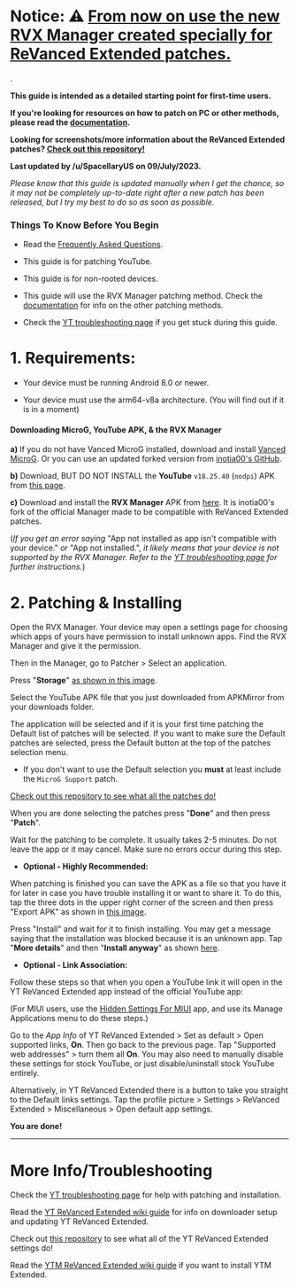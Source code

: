 # Notice: ⚠️ [From now on use the new RVX Manager created specially for ReVanced Extended patches.](https://github.com/inotia00/revanced-manager/releases/latest)

.

**This guide is intended as a detailed starting point for first-time users.**

**If you're looking for resources on how to patch on PC or other methods, please read the [documentation](https://github.com/inotia00/revanced-documentation#revanced-extended-documentation).**

**Looking for screenshots/more information about the ReVanced Extended patches? [Check out this repository!](https://github.com/ReVanced-Extended-Community/Patches-Documentation#patches-documentation)**

**Last updated by /u/SpacellaryUS on 09/July/2023.**

*Please know that this guide is updated manually when I get the chance, so it may not be completely up-to-date right after a new patch has been released, but I try my best to do so as soon as possible.*


### **Things To Know Before You Begin**

* Read the [Frequently Asked Questions](https://www.reddit.com/r/revancedextended/wiki/faq/).

* This guide is for patching YouTube.

* This guide is for non-rooted devices.

* This guide will use the RVX Manager patching method. Check the [documentation](https://github.com/inotia00/revanced-documentation#revanced-extended-documentation) for info on the other patching methods.

* Check the [YT troubleshooting page](https://www.reddit.com/r/revancedextended/wiki/yt-troubleshooting/#wiki_issues_with_patching_.26amp.3B_installation) if you get stuck during this guide.


# **1. Requirements:**

* Your device must be running Android 8.0 or newer.

* Your device must use the arm64-v8a architecture. (You will find out if it is in a moment) 

#### **Downloading MicroG, YouTube APK, & the RVX Manager**

**a)** If you do not have Vanced MicroG installed, download and install [Vanced MicroG](https://github.com/TeamVanced/VancedMicroG/releases/latest). Or you can use an updated forked version from [inotia00's GitHub](https://github.com/inotia00/VancedMicroG/releases/latest).

**b)** Download, BUT DO NOT INSTALL the **YouTube** `v18.25.40` (`nodpi`) APK from [this page](https://www.apkmirror.com/apk/google-inc/youtube/youtube-18-25-40-release/youtube-18-25-40-android-apk-download/).

**c)** Download and install the **RVX Manager** APK from [here](https://github.com/inotia00/revanced-manager/releases/latest). It is inotia00's fork of the official Manager made to be compatible with ReVanced Extended patches.

(*If you get an error saying* "App not installed as app isn't compatible with your device." *or* "App not installed.", *it likely means that your device is not supported by the RVX Manager. Refer to the [YT troubleshooting page](https://www.reddit.com/r/revancedextended/wiki/yt-troubleshooting/#wiki_issues_with_patching_.26amp.3B_installation) for further instructions.*)



# **2. Patching & Installing**

Open the RVX Manager. Your device may open a settings page for choosing which apps of yours have permission to install unknown apps. Find the RVX Manager and give it the permission.

Then in the Manager, go to Patcher > Select an application.

Press "**Storage**" [as shown in this image](https://imgur.com/a/vx64z3S).

Select the YouTube APK file that you just downloaded from APKMirror from your downloads folder.

The application will be selected and if it is your first time patching the Default list of patches will be selected. If you want to make sure the Default patches are selected, press the Default button at the top of the patches selection menu.

* If you don't want to use the Default selection you **must** at least include the `MicroG Support` patch.

[Check out this repository to see what all the patches do!](https://github.com/ReVanced-Extended-Community/Patches-Documentation#patches-documentation)

When you are done selecting the patches press "**Done**" and then press "**Patch**".

Wait for the patching to be complete. It usually takes 2-5 minutes. Do not leave the app or it may cancel. Make sure no errors occur during this step.


* **Optional - Highly Recommended:**

When patching is finished you can save the APK as a file so that you have it for later in case you have trouble installing it or want to share it. To do this, tap the three dots in the upper right corner of the screen and then press "Export APK" as shown in [this image](https://imgur.com/a/JqmfzAj).

Press "Install" and wait for it to finish installing. You may get a message saying that the installation was blocked because it is an unknown app. Tap "**More details**" and then "**Install anyway**" as shown [here](https://imgur.com/a/iLP2m7l).


* **Optional - Link Association:**

Follow these steps so that when you open a YouTube link it will open in the YT ReVanced Extended app instead of the official YouTube app:

(For MIUI users, use the [Hidden Settings For MIUI]((https://play.google.com/store/apps/details?id=com.ceyhan.sets)) app, and use its Manage Applications menu to do these steps.)

Go to the *App Info* of YT ReVanced Extended > Set as default > Open supported links, **On**. Then go back to the previous page. Tap "Supported web addresses" > turn them all **On**. You may also need to manually disable these settings for stock YouTube, or just disable/uninstall stock YouTube entirely. 

Alternatively, in YT ReVanced Extended there is a button to take you straight to the Default links settings. Tap the profile picture > Settings > ReVanced Extended > Miscellaneous > Open default app settings.

**You are done!**
___

# **More Info/Troubleshooting**

Check the [YT troubleshooting page](https://www.reddit.com/r/revancedextended/wiki/yt-troubleshooting/#wiki_issues_with_patching_.26amp.3B_installation) for help with patching and installation.

Read the [YT ReVanced Extended wiki guide](https://www.reddit.com/r/revancedextended/wiki/yt-guide/) for info on downloader setup and updating YT ReVanced Extended.

Check out [this repository](https://github.com/kazimmt/RVX-Features#youtube-revanced-extended-features) to see what all of the YT ReVanced Extended settings do!

Read the [YTM ReVanced Extended wiki guide](https://www.reddit.com/r/revancedextended/wiki/ytm-guide/) if you want to install YTM Extended.